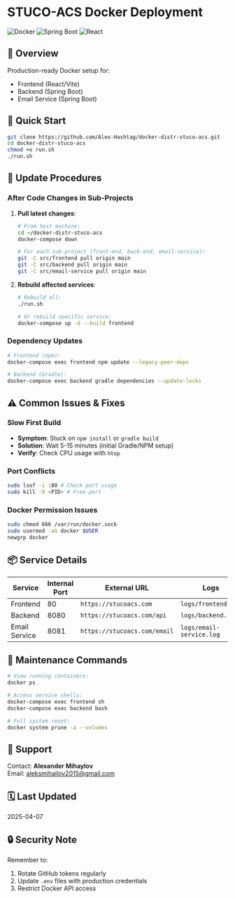 # STUCO-ACS Docker Deployment

![Docker](https://img.shields.io/badge/Docker-3.0+-blue)
![Spring Boot](https://img.shields.io/badge/Spring%20Boot-3.1-green)
![React](https://img.shields.io/badge/React-18+-61dafb)

## 📝 Overview
Production-ready Docker setup for:
- Frontend (React/Vite)
- Backend (Spring Boot)
- Email Service (Spring Boot)


## 🚀 Quick Start
```bash
git clone https://github.com/Alex-Hashtag/docker-distr-stuco-acs.git
cd docker-distr-stuco-acs
chmod +x run.sh
./run.sh
```

## 🔧 Update Procedures

### After Code Changes in Sub-Projects
1. **Pull latest changes**:
   ```bash
   # From host machine:
   cd ~/docker-distr-stuco-acs
   docker-compose down

   # For each sub-project (front-end, back-end, email-service):
   git -C src/frontend pull origin main
   git -C src/backend pull origin main
   git -C src/email-service pull origin main
   ```

2. **Rebuild affected services**:
   ```bash
   # Rebuild all:
   ./run.sh

   # Or rebuild specific service:
   docker-compose up -d --build frontend
   ```

### Dependency Updates
```bash
# Frontend (npm):
docker-compose exec frontend npm update --legacy-peer-deps

# Backend (Gradle):
docker-compose exec backend gradle dependencies --update-locks
```

## ⚠️ Common Issues & Fixes

### Slow First Build
- **Symptom**: Stuck on `npm install` or `gradle build`
- **Solution**: Wait 5-15 minutes (initial Gradle/NPM setup)
- **Verify**: Check CPU usage with `htop`

### Port Conflicts
```bash
sudo lsof -i :80 # Check port usage
sudo kill -9 <PID> # Free port
```

### Docker Permission Issues
```bash
sudo chmod 666 /var/run/docker.sock
sudo usermod -aG docker $USER
newgrp docker
```

## 📦 Service Details

| Service        | Internal Port | External URL               | Logs                  |
|----------------|---------------|----------------------------|-----------------------|
| Frontend       | 80            | `https://stucoacs.com`     | `logs/frontend.log`   |
| Backend        | 8080          | `https://stucoacs.com/api` | `logs/backend.log`    |
| Email Service  | 8081          | `https://stucoacs.com/email` | `logs/email-service.log` |

## 🔄 Maintenance Commands

```bash
# View running containers:
docker ps

# Access service shells:
docker-compose exec frontend sh
docker-compose exec backend bash

# Full system reset:
docker system prune -a --volumes
```

## 📧 Support
Contact: **Alexander Mihaylov**  
Email: [aleksmihailov2015@gmail.com](mailto:aleksmihailov2015@gmail.com)

## 🗓️ Last Updated
2025-04-07

## 🔒 Security Note
Remember to:
1. Rotate GitHub tokens regularly
2. Update `.env` files with production credentials
3. Restrict Docker API access
```